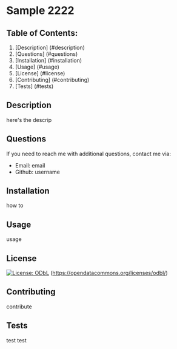 # Sample 2222
  ## Table of Contents:
  1. [Description] (#description)
  2. [Questions] (#questions)
  3. [Installation] (#installation)
  4. [Usage] (#usage)
  5. [License] (#license)
  6. [Contributing] (#contributing)
  7. [Tests] (#tests)


  ## Description
  here's the descrip

  ## Questions
  If you need to reach me with additional questions, contact me via: 
  * Email: email
  * Github: username

  ## Installation
  how to

  ## Usage
  usage

  ## License
  [![License: ODbL](https://img.shields.io/badge/License-ODbL-brightgreen.svg)](https://opendatacommons.org/licenses/odbl/)
  (https://opendatacommons.org/licenses/odbl/)

  ## Contributing 
  contribute

  ## Tests
  test test

  
